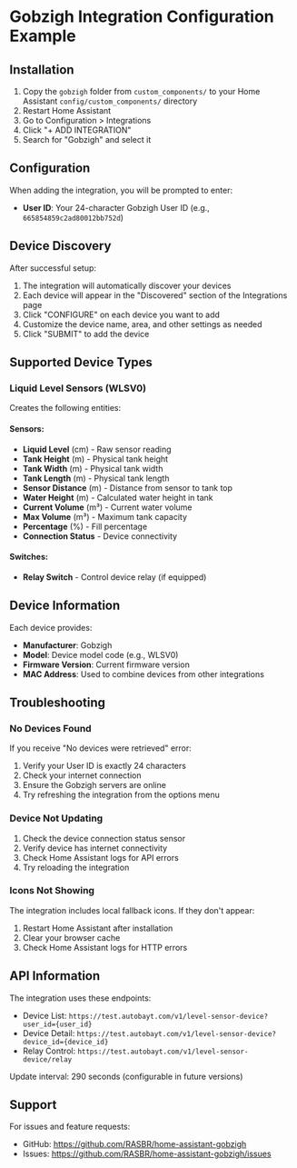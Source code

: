 # Gobzigh Integration Configuration Example

## Installation

1. Copy the `gobzigh` folder from `custom_components/` to your Home Assistant `config/custom_components/` directory
2. Restart Home Assistant
3. Go to Configuration > Integrations
4. Click "+ ADD INTEGRATION"
5. Search for "Gobzigh" and select it

## Configuration

When adding the integration, you will be prompted to enter:

- **User ID**: Your 24-character Gobzigh User ID (e.g., `665854859c2ad80012bb752d`)

## Device Discovery

After successful setup:

1. The integration will automatically discover your devices
2. Each device will appear in the "Discovered" section of the Integrations page
3. Click "CONFIGURE" on each device you want to add
4. Customize the device name, area, and other settings as needed
5. Click "SUBMIT" to add the device

## Supported Device Types

### Liquid Level Sensors (WLSV0)

Creates the following entities:

#### Sensors:
- **Liquid Level** (cm) - Raw sensor reading
- **Tank Height** (m) - Physical tank height
- **Tank Width** (m) - Physical tank width  
- **Tank Length** (m) - Physical tank length
- **Sensor Distance** (m) - Distance from sensor to tank top
- **Water Height** (m) - Calculated water height in tank
- **Current Volume** (m³) - Current water volume
- **Max Volume** (m³) - Maximum tank capacity
- **Percentage** (%) - Fill percentage
- **Connection Status** - Device connectivity

#### Switches:
- **Relay Switch** - Control device relay (if equipped)

## Device Information

Each device provides:
- **Manufacturer**: Gobzigh
- **Model**: Device model code (e.g., WLSV0)
- **Firmware Version**: Current firmware version
- **MAC Address**: Used to combine devices from other integrations

## Troubleshooting

### No Devices Found

If you receive "No devices were retrieved" error:
1. Verify your User ID is exactly 24 characters
2. Check your internet connection
3. Ensure the Gobzigh servers are online
4. Try refreshing the integration from the options menu

### Device Not Updating

1. Check the device connection status sensor
2. Verify device has internet connectivity
3. Check Home Assistant logs for API errors
4. Try reloading the integration

### Icons Not Showing

The integration includes local fallback icons. If they don't appear:
1. Restart Home Assistant after installation
2. Clear your browser cache
3. Check Home Assistant logs for HTTP errors

## API Information

The integration uses these endpoints:
- Device List: `https://test.autobayt.com/v1/level-sensor-device?user_id={user_id}`
- Device Detail: `https://test.autobayt.com/v1/level-sensor-device?device_id={device_id}`
- Relay Control: `https://test.autobayt.com/v1/level-sensor-device/relay`

Update interval: 290 seconds (configurable in future versions)

## Support

For issues and feature requests:
- GitHub: https://github.com/RASBR/home-assistant-gobzigh
- Issues: https://github.com/RASBR/home-assistant-gobzigh/issues
